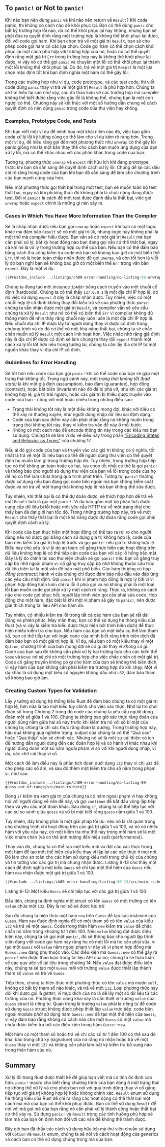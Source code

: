 ## To `panic!` or Not to `panic!`

Khi nào bạn nên dùng `panic` và khi nào nên return về `Result`? Khi code panic,
thì không có cách nào để khôi phục lại. Bạn có thể dùng `panic` cho bất kỳ
trường hợp lỗi nào, dù có thể khôi phục lại hay không, nhưng bạn sẽ phải đưa ra
quyết định rằng một trường hợp là không thể khôi phục lại được, đối với code gọi
hàm. Khi bạn chọn trả về một giá trị `Result`, bạn sẽ cho phép code gọi hàm có
các lựa chọn. Code gọi hàm có thể chọn cách khôi phục lại một cách phù hợp với
trường hợp của nó, hoặc nó có thể quyết định rằng một giá trị `Err` trong trường
hợp này là không thể khôi phục lại được, vì vậy nó có thể gọi `panic` và chuyển
một lỗi có thể khôi phục lại thành một lỗi không thể khôi phục lại. Do đó, trả
về một giá trị `Result` là một lựa chọn mặc định tốt khi bạn định nghĩa một hàm
có thể gây lỗi.

Trong các trường hợp như ví dụ, code prototype, và các test code, thì viết code
dùng `panic` thay vì trả về một giá trị `Result` là phù hợp hơn. Chúng ta sẽ tìm
hiểu tại sao như vậy, sau đó thảo luận về các trường hợp mà compiler không thể
biết được rằng việc gây lỗi là không thể, nhưng bạn là một con người có thể.
Chương này sẽ kết thúc với một số hướng dẫn chung về cách quyết định có nên dùng
`panic` trong code của thư viện hay không.

### Examples, Prototype Code, and Tests

Khi bạn viết một ví dụ để minh hoạ một khái niệm nào đó, việc bao gồm code xử lý
lỗi kỹ lưỡng cũng có thể làm cho ví dụ kém rõ ràng hơn. Trong một ví dụ,
dễ hiểu rằng gọi đến một phương thức như `unwrap` có thể gây lỗi
panic giống như là một bản thay thế cho cách bạn muốn ứng dụng của bạn xử lý
lỗi, mà có thể khác nhau với các phần khác trong code của bạn.

Tương tự, phương thức `unwrap` và `expect` rất hữu ích khi đang prototype,
trước khi bạn đã sẵn sàng để quyết định cách xử lý lỗi. Chúng để lại các dấu
chỉ rõ ràng trong code của bạn khi bạn đã sẵn sàng để làm cho chương trình
của bạn mạnh cứng cáp hơn.

Nếu một phương thức gọi thất bại trong một test, bạn sẽ muốn toàn bộ test thất
bại, ngay cả khi phương thức đó không phải là chức năng đang được test. Bởi
vì `panic!` là cách để một test được đánh dấu là thất bại, việc gọi `unwrap`
hoặc `expect` chính là những gì nên xảy ra.

### Cases in Which You Have More Information Than the Compiler

Sẽ là chấp nhận được nếu bạn gọi `unwrap` hoặc `expect` khi bạn có một logic
khác mà đảm bảo `Result` sẽ có một giá trị `Ok`, nhưng logic này không phải là
một thứ mà compiler hiểu được. Bạn vẫn sẽ có một giá trị `Result` mà bạn cần
phải xử lý: bất kỳ hoạt động nào bạn đang gọi vẫn có thể thất bại, ngay cả
khi nó là vô lý trong trường hợp cụ thể của bạn. Nếu bạn có thể đảm bảo bằng
cách thủ công kiểm tra code mà bạn sẽ không bao giờ có một biến thể `Err`, thì
nó là hoàn toàn chấp nhận được để gọi `unwrap`, và còn tốt hơn là viết lý do
bạn nghĩ bạn sẽ không bao giờ có một biến thể `Err` trong văn bản `expect`.
Đây là một ví dụ:

```rust
{{#rustdoc_include ../listings/ch09-error-handling/no-listing-08-unwrap-that-cant-fail/src/main.rs:here}}
```

Chúng ta đang tạo một instance `IpAddr` bằng cách truyền vào một chuỗi cố định (hardcode). Chúng ta có thể thấy `127.0.0.1` là một địa chỉ IP hợp lệ, do đó
việc sử dụng `expect` ở đây là chấp nhận được. Tuy nhiên, việc có một chuỗi hợp
lệ cố định không thay đổi kiểu trả về của phương thức `parse`: chúng ta vẫn
nhận được một giá trị `Result`, và compiler vẫn sẽ yêu cầu chúng ta xử lý
`Result` như nó có thể có biến thể `Err` vì compiler không đủ thông minh để
nhìn thấy rằng chuỗi này luôn luôn là một địa chỉ IP hợp lệ. Nếu chuỗi địa chỉ
IP được lấy từ người dùng thay vì được cố định trong chương trình và do đó
*có thể* có một khả năng thất bại, chúng ta sẽ chắc chắn muốn xử lý `Result` một
cách linh hoạt hơn. Việc nhắc nhở rằng giả định này là địa chỉ IP được cố định
sẽ làm chúng ta thay đổi `expect` thành một cách xử lý lỗi tốt hơn nếu trong
tương lai, chúng ta cần lấy địa chỉ IP từ một nguồn khác thay vì địa chỉ IP cố
định.

### Guidelines for Error Handling

Sẽ tốt hơn nếu code của bạn gọi `panic!` khi có thể code của bạn sẽ gặp một
trạng thái không tốt. Trong ngữ cảnh này, một 
*trạng thái không tốt (bad state)* là khi một giả định (assumption),
bảo đảm (guarantee), hợp đồng (contract), hoặc bất biến (invariant) nào đó đã
bị phá vỡ, như khi các giá trị không hợp lệ, giá trị trái ngược, hoặc các giá
trị bị thiếu được truyền vào code của bạn - cộng với một hoặc nhiều trong những
điều sau:

* Trạng thái không tốt này là một điều không mong đợi, khác với điều có thể
  xảy ra thường xuyên, như người dùng nhập dữ liệu sai định dạng.
* Code của bạn sau điểm này cần phải chắc rằng nó không muốn trong trạng thái
  không tốt này, thay vì kiểm tra vấn đề này ở mỗi bước.
* Không có một cách nào để encode thông tin này trong các kiểu mà bạn sử dụng.
  Chúng ta sẽ làm ví dụ về điều này trong phần [“Encoding States and Behavior
  as Types”][encoding]<!-- ignore --> của chương 17.

Nếu ai đó gọi code của bạn và truyền vào các giá trị không có ý nghĩa, tốt nhất
là trả về một lỗi nếu bạn có thể để người dùng thư viện có thể quyết định họ
muốn làm gì trong trường hợp đó. Tuy nhiên, trong trường hợp tiếp tục có thể
không an toàn hoặc có hại, lựa chọn tốt nhất có thể là gọi `panic!` và thông
báo cho người sử dụng thư viện của bạn về lỗi trong code của họ để họ có thể
sửa chữa trong quá trình phát triển. Tương tự, `panic!` thường được sử dụng nếu
bạn đang gọi code bên ngoài mà bạn không kiểm soát được và nó trả về một trạng
thái không hợp lệ mà bạn không thể sửa được.

Tuy nhiên, khi thất bại là có thể dự đoán được, sẽ thích hợp hơn để trả về một
`Result` hơn là gọi một `panic!`. Ví dụ bao gồm một bộ phân tích được cung cấp
dữ liệu bị lỗi hoặc một yêu cầu HTTP trả về một trạng thái cho thấy bạn đã đạt
giới hạn tốc độ. Trong những trường hợp này, trả về một `Result` cho thấy thất
bại là một khả năng được dự đoán rằng code gọi phải quyết định cách xử lý.

Khi code của bạn thực hiện một hoạt động có thể  tạo ra rủi ro cho người dùng
nếu nó được gọi bằng cách sử dụng giá trị không hợp lệ, code của bạn nên kiểm
tra giá trị hợp lệ trước và gọi `panic!` nếu giá trị không hợp lệ. Điều này
chủ yếu là vì lý do an toàn: cố gắng thực hiện các hoạt động trên dữ liệu không
hợp lệ có thể tiếp cận code của bạn với các lỗ hổng bảo mật. Đây là lý do chính
tại sao thư viện chuẩn sẽ gọi `panic!` nếu bạn cố gắng truy cập bộ nhớ ngoài
phạm vi: cố gắng truy cập bộ nhớ không thuộc cấu trúc dữ liệu hiện tại là một
vấn đề bảo mật phổ biến. Các hàm thường có *hợp đồng (contract)*: hành vi của
chúng chỉ được đảm bảo nếu đầu vào đáp ứng các yêu cầu nhất định. Gọi `panic!`
khi vi phạm hợp đồng là hợp lý bởi vì vi phạm hợp đồng luôn luôn chỉ ra lỗi ở
phía gọi và nó không phải là một loại lỗi bạn muốn code gọi phải xử lý một cách
rõ ràng. Thực ra, không có cách nào cho code gọi phục hồi; người lập trình viên
gọi cần phải sửa code. Hợp đồng cho một hàm, đặc biệt là khi một vi phạm sẽ gây
ra `panic!`, nên được giải thích trong tài liệu API cho hàm đó.

Tuy nhiên, có nhiều kiểm tra lỗi trong tất cả các hàm của bạn sẽ rất dài dòng
và phiền phức. May mắn thay, bạn có thể sử dụng hệ thống kiểu của Rust (và vì
vậy là kiểm tra kiểu được thực hiện bởi trình biên dịch) để thực hiện nhiều
kiểm tra cho bạn. Nếu hàm của bạn có một kiểu cụ thể làm tham số, bạn có thể
tiếp tục với logic code của mình biết rằng trình biên dịch đã đảm bảo bạn có một
giá trị hợp lệ. Ví dụ, nếu bạn có một kiểu thay vì một `Option`, chương trình
của bạn mong đợi sẽ *có gì đó* thay vì *không có gì*. Code của bạn sau đó không
cần phải xử lý hai trường hợp cho các biến thể `Some` và `None`: nó sẽ chỉ có
một trường hợp cho việc chắc chắn có một giá trị. Code cố gắng truyền không có
gì cho hàm của bạn sẽ không thể biên dịch, vì vậy hàm của bạn không cần phải
kiểm tra trường hợp đó khi chạy. Một ví dụ khác là sử dụng một kiểu số nguyên
không dấu như `u32`, đảm bảo tham số không bao giờ âm.

### Creating Custom Types for Validation

Lấy ý tưởng sử dụng hệ thống kiểu Rust để đảm bảo chúng ta có một giá trị hợp
lệ, hơn nữa là tạo một kiểu tùy chỉnh cho việc xác thực. Nhớ lại trò chơi đoán
số trong Chương 2 trong đó code của chúng ta yêu cầu người dùng đoán một số
giữa 1 và 100. Chúng ta không bao giờ xác thực rằng đoán của người dùng nằm
giữa hai số này trước khi kiểm tra nó với số bí mật của chúng ta; chúng ta chỉ
xác thực rằng đoán là dương. Trong trường hợp này, hậu quả không quá nghiêm trọng: output của chúng ta có thể "Quá cao" hoặc "Quá thấp" vẫn sẽ chính xác. Nhưng nó sẽ là một sự cải thiện có ích để hướng dẫn người dùng đến các đoán hợp
lệ và có hành vi khác nhau khi người dùng đoán một số nằm ngoài phạm vi so với
khi người dùng nhập, ví dụ, các chữ cái thay vì số.

Một cách để làm điều này là phân tích đoán dưới dạng `i32` thay vì chỉ `u32` để
cho phép các số âm, và sau đó thêm một kiểm tra cho số nằm trong phạm vi, như
sau:

```rust,ignore
{{#rustdoc_include ../listings/ch09-error-handling/no-listing-09-guess-out-of-range/src/main.rs:here}}
```

Dòng `if` kiểm tra xem giá trị của chúng ta có nằm ngoài phạm vi hay không, nói
với người dùng về vấn đề này, và gọi `continue` để bắt đầu vòng lặp tiếp theo
và yêu cầu một đoán khác. Sau dòng `if`, chúng ta có thể tiếp tục với các
sự so sánh giữa `guess` và số bí mật biết rằng `guess` nằm giữa 1 và 100.

Tuy nhiên, đây không phải là một giải pháp tối ưu: nếu nó là rất quan trọng
cho chương trình chỉ hoạt động trên các giá trị giữa 1 và 100, và nó có nhiều
hàm với yêu cầu này, có một kiểm tra như thế này trong mỗi hàm sẽ là một việc
nhàm chán (và có thể ảnh hưởng đến hiệu suất (performance)).

Thay vào đó, chúng ta có thể tạo một kiểu mới và đặt các xác thực trong một
hàm để tạo một thể hiện của kiểu thay vì lặp lại các xác thực ở mọi nơi. Đó
làm cho an toàn cho các hàm sử dụng kiểu mới trong chữ ký của chúng và tin tưởng
vào các giá trị mà chúng nhận được. Listing 9-13 cho thấy một cách để định nghĩa
một kiểu `Guess` sẽ chỉ tạo một thể hiện của `Guess` nếu hàm `new` nhận được một
giá trị giữa 1 và 100.

<!-- Deliberately not using rustdoc_include here; the `main` function in the
file requires the `rand` crate. We do want to include it for reader
experimentation purposes, but don't want to include it for rustdoc testing
purposes. -->

```rust
{{#include ../listings/ch09-error-handling/listing-09-13/src/main.rs:here}}
```

<span class="caption">Listing 9-13: Một kiểu `Guess` sẽ chỉ tiếp tục với các
giá trị giữa 1 và 100</span>

Đầu tiên, chúng ta định nghĩa một struct có tên `Guess` có một trường có tên
`value` chứa một `i32`. Đây là nơi số sẽ được lưu trữ.

Sau đó chúng ta hiện thưc một hàm `new` trên `Guess` để tạo các instance
của `Guess`. Hàm `new` được định nghĩa để có một tham số có tên `value` của kiểu
`i32` và trả về một `Guess`. Code trong thân hàm `new` kiểm tra `value` để chắc
chắn nó nằm trong khoảng từ 1 đến 100. Nếu `value` không đạt được điều kiện này,
chúng ta sẽ gọi một `panic!`, đó sẽ thông báo cho người lập trình viên đang viết
code gọi hàm này rằng họ có một lỗi mà họ cần phải sửa, vì tạo một `Guess` với
`value` nằm ngoài phạm vi này sẽ vi phạm hợp đồng mà `Guess::new` đang phụ thuộc
vào. Các điều kiện mà `Guess::new` có thể gây ra `panic!` nên được thảo luận
trong tài liệu API của nó; chúng ta sẽ thảo luận về các quy ước về tài liệu
trong chương 14. Nếu `value` đạt được điều kiện này, chúng ta sẽ tạo một
`Guess` mới với trường `value` được thiết lập thành tham số `value` và trả về
`Guess`.

Tiếp theo, chúng ta hiện thực một phương thức có tên `value` mà mượn `self`,
không có bất kỳ tham số nào khác, và trả về một `i32`. Loại phương thức này
đôi khi được gọi là *getter*, vì mục đích của nó là để lấy một số dữ liệu từ
các trường của nó. Phương thức công khai này là cần thiết vì trường `value` của
`Guess` struct là riêng tư. Quan trọng là trường `value` phải là riêng tư để
code sử dụng `Guess` struct không được phép thiết lập `value` trực tiếp: code
bên ngoài module *phải* sử dụng hàm `Guess::new` để tạo một thể hiện của
`Guess`, vì vậy đảm bảo rằng không có cách nào cho một `Guess` có một `value`
mà chưa được kiểm tra bởi các điều kiện trong hàm `Guess::new`.

Một hàm có một tham số hoặc trả về chỉ các số từ 1 đến 100 có thể sau đó khai
báo trong chữ ký (signature) của nó rằng nó nhận hoặc trả về một `Guess` thay
vì một `i32` và không cần phải làm bất kỳ kiểm tra bổ sung nào trong thân hàm
của nó.

## Summary

Xử lý lỗi trong Rust được thiết kế để giúp bạn viết mã có tính ổn định cao hơn.
`panic!` macro cho biết rằng chương trình của bạn đang ở một trạng thái nó không
thể xử lý và cho phép bạn nói với quá trình dừng thay vì cố gắng tiếp tục với
giá trị không hợp lệ hoặc không chính xác. `Result` enum sử dụng hệ thống kiểu của Rust để chỉ ra rằng các hoạt động có thể thất bại một cách mà mã của bạn có
thể khôi phục được. Bạn có thể sử dụng `Result` để nói với mã gọi mã của bạn
rằng nó cần phải xử lý thành công hoặc thất bại có thể xảy ra. Sử dụng `panic!`
và `Result` trong các tình huống phù hợp sẽ làm mã của bạn ổn định hơn đối với các vấn đề không thể tránh được.

Bây giờ bạn đã thấy các cách sử dụng hữu ích mà thư viện chuẩn sử dụng với
`Option` và `Result` enum, chúng ta sẽ nói về cách hoạt động của generics và
cách bạn có thể sử dụng chúng trong mã của bạn.

[encoding]: ch17-03-oo-design-patterns.html#encoding-states-and-behavior-as-types
